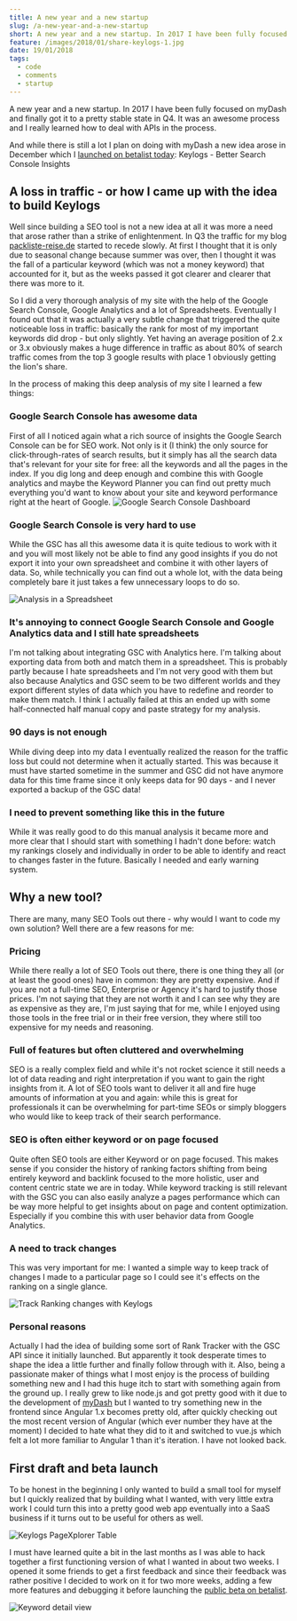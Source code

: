 ```yaml
---
title: A new year and a new startup
slug: /a-new-year-and-a-new-startup
short: A new year and a new startup. In 2017 I have been fully focused on myDash and finally got it to a pretty stable state in Q4. It was an awesome process and I really learned how to deal with APIs in the process.
feature: /images/2018/01/share-keylogs-1.jpg
date: 19/01/2018
tags:
  - code
  - comments
  - startup
---
```


A new year and a new startup. In 2017 I have been fully focused on myDash and finally got it to a pretty stable state in Q4. It was an awesome process and I really learned how to deal with APIs in the process.

And while there is still a lot  I plan on doing with myDash a new idea arose in December which I [launched on betalist today](https://betalist.com/startups/keylogs): Keylogs - Better Search Console Insights

## A loss in traffic - or how I came up with the idea to build Keylogs

Well since building a SEO tool is not a new idea at all it was more a need that arose rather than a strike of enlightenment. In Q3 the traffic for my blog [packliste-reise.de](https://www.packliste-reise.de) started to recede slowly. At first I thought that it is only due to seasonal change because summer was over, then I thought it was the fall of a particular keyword (which was not a money keyword) that accounted for it, but as the weeks passed it got clearer and clearer that there was more to it.

So I did a very thorough analysis of my site with the help of the Google Search Console, Google Analytics and a lot of Spreadsheets. Eventually I found out that it was actually a very subtle change that triggered the quite noticeable loss in traffic: basically the rank for most of my important keywords did drop - but only slightly. Yet having an average position of 2.x or 3.x obviously makes a huge difference in traffic as about 80% of search traffic comes from the top 3 google results with place 1 obviously getting the lion's share.

In the process of making this deep analysis of my site I learned a few things:

### Google Search Console has awesome data

First of all I noticed again what a rich source of insights the Google Search Console can be for SEO work. Not only is it (I think) the only source for click-through-rates of search results, but it simply has all the search data that's relevant for your site for free: all the keywords and all the pages in the index. If you dig long and deep enough and combine this with Google analytics and maybe the Keyword Planner you can find out pretty much everything you'd want to know about your site and keyword performance right at the heart of Google.
![Google Search Console Dashboard](/images/2018/01/Bildschirmfoto-2018-01-19-um-17.58.08.png)

### Google Search Console is very hard to use

While the GSC has all this awesome data it is quite tedious to work with it and you will most likely not be able to find any good insights if you do not export it into your own spreadsheet and combine it with other layers of data. 
So, while technically you can find out a whole lot, with the data being completely bare it just takes a few unnecessary loops to do so.

![Analysis in a Spreadsheet](/images/2018/01/Bildschirmfoto-2018-01-19-um-18.00.28.png)

### It's annoying to connect Google Search Console and Google Analytics data and I still hate spreadsheets

I'm not talking about integrating GSC with Analytics here. I'm talking about exporting data from both and match them in a spreadsheet. This is probably partly because I hate spreadsheets and I'm not very good with them but also because Analytics and GSC seem to be two different worlds and they export different styles of data which you have to redefine and reorder to make them match. I think I actually failed at this an ended up with some half-connected half manual copy and paste strategy for my analysis.

### 90 days is not enough

While diving deep into my data I eventually realized the reason for the traffic loss but could not determine when it actually started. This was because it must have started sometime in the summer and GSC did not have anymore data for this time frame since it only keeps data for 90 days - and I never exported a backup of the GSC data!  

### I need to prevent something like this in the future

While it was really good to do this manual analysis it became more and more clear that I should start with something I hadn't done before: watch my rankings closely and individually in order to be able to identify and react to changes faster in the future. Basically I needed and early warning system.

## Why a new tool? 

There are many, many SEO Tools out there - why would I want to code my own solution? Well there are a few reasons for me: 

### Pricing

While there really a lot of SEO Tools out there, there is one thing they all (or at least the good ones) have in common: they are pretty expensive. And if you are not a full-time SEO, Enterprise or Agency it's hard to justify those prices. I'm not saying that they are not worth it and I can see why they are as expensive as they are, I'm just saying that for me, while I enjoyed using those tools in the free trial or in their free version, they where still too expensive for my needs and reasoning.

### Full of features but often cluttered and overwhelming

SEO is a really complex field and while it's not rocket science it still needs a lot of data reading and right interpretation if you want to gain the right insights from it.
A lot of SEO tools want to deliver it all and fire huge amounts of information at you and again: while this is great for professionals it can be overwhelming for part-time SEOs or simply bloggers who would like to keep track of their search performance.

### SEO is often either keyword or on page focused

Quite often SEO tools are either Keyword or on page focused. This makes sense if you consider the history of ranking factors shifting from being entirely keyword and backlink focused to the more holistic, user and content centric state we are in today. While keyword tracking is still relevant with the GSC you can also easily analyze a pages performance which can be way more helpful to get insights about on page and content optimization. Especially if you combine this with user behavior data from Google Analytics.

### A need to track changes

This was very important for me: I wanted a simple way to keep track of changes I made to a particular page so I could see it's effects on the ranking on a single glance. 

![Track Ranking changes with Keylogs](/images/2018/01/Bildschirmfoto-2018-01-18-um-13.01.11.png)

### Personal reasons

Actually I had the idea of building some sort of Rank Tracker with the GSC API since it initially launched. But apparently it took desperate times to shape the idea a little further and finally follow through with it.
Also, being a passionate maker of things what I most enjoy is the process of building something new and I had this huge itch to start with something again from the ground up. I really grew to like node.js and got pretty good with it due to the development of [myDash](https://mydash.io) but I wanted to try something new in the frontend since Angular 1.x becomes pretty old, after quickly checking out the most recent version of Angular (which ever number they have at the moment) I decided to hate what they did to it and switched to vue.js which felt a lot more familiar to Angular 1 than it's iteration. I have not looked back.

## First draft and beta launch

To be honest in the beginning I only wanted to build a small tool for myself but I quickly realized that by building what I wanted, with very little extra work I could turn this into a pretty good web app eventually into a SaaS business if it turns out to be useful for others as well. 

![Keylogs PageXplorer Table](/images/2018/01/Bildschirmfoto-2018-01-15-um-13.03.41.png)

I must have learned quite a bit in the last months as I was able to hack together a first functioning version of what I wanted in about two weeks.  I opened it some friends to get a first feedback and since their feedback was rather positive I decided to work on it for two more weeks, adding a few more features and debugging it before launching the [public beta on betalist](https://betalist.com/startups/keylogs).

![Keyword detail view](/images/2018/01/Bildschirmfoto-2018-01-19-um-18.05.06.png)

